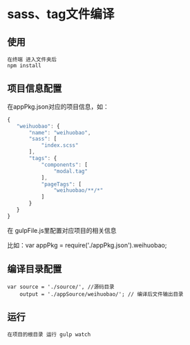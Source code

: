 sass、tag文件编译
======================

## 使用 
	在终端 进入文件夹后
	npm install

## 项目信息配置
 
 在appPkg.json对应的项目信息，如：
 ```javascript
 {
	"weihuobao": {
		"name": "weihuobao",
		"sass": [
			"index.scss"
		],
		"tags": {
			"components": [
				"modal.tag"
			],
			"pageTags": [
				"weihuobao/**/*"
			]
		}
	}
}
 ```

 在 gulpFile.js里配置对应项目的相关信息

 比如：var appPkg = require('./appPkg.json').weihuobao;

## 编译目录配置

 	var source = './source/', //源码目录
		output = './appSource/weihuobao/'; // 编译后文件输出目录

## 运行 
	
	在项目的根目录 运行 gulp watch